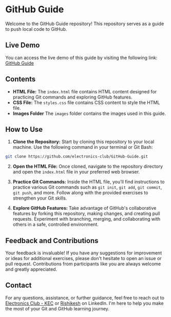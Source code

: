# GitHub Guide

Welcome to the GitHub Guide repository! This repository serves as a guide to push local code to GitHub.

## Live Demo

You can access the live demo of this guide by visiting the following link: [GitHub Guide](https://electronics-club.github.io/GitHub-Guide/)

## Contents

- **HTML File:** The `index.html` file contains HTML content designed for practicing Git commands and exploring GitHub features.
- **CSS File:** The `styles.css` file contains CSS content to style the HTML file.
- **Images Folder** The `images` folder contains the images used in this guide.

## How to Use

1. **Clone the Repository:** Start by cloning this repository to your local machine. Use the following command in your terminal or Git Bash:

```bash
git clone https://github.com/electronics-club/GitHub-Guide.git
```

2. **Open the HTML File:** Once cloned, navigate to the repository directory and open the `index.html` file in your preferred web browser.

3. **Practice Git Commands:** Inside the HTML file, you'll find instructions to practice various Git commands such as `git init`, `git add`, `git commit`, `git push`, and more. Follow along with the provided exercises to strengthen your Git skills.

4. **Explore GitHub Features:** Take advantage of GitHub's collaborative features by forking this repository, making changes, and creating pull requests. Experiment with branching, merging, and collaborating with others in a safe, controlled environment.

## Feedback and Contributions

Your feedback is invaluable! If you have any suggestions for improvement or ideas for additional exercises, please don't hesitate to open an issue or pull request. Contributions from participants like you are always welcome and greatly appreciated.

## Contact

For any questions, assistance, or further guidance, feel free to reach out to [Electronics Club - KEC](https://www.linkedin.com/company/electronics-club-kec/) or [Rishikesh](https://www.linkedin.com/in/rishikeshgautam) on LinkedIn. I'm here to help you make the most of your Git and GitHub learning journey.
